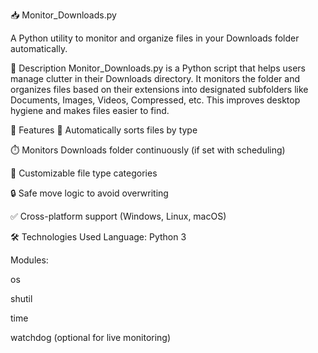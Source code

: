📥 Monitor_Downloads.py

A Python utility to monitor and organize files in your Downloads folder automatically.

📄 Description
Monitor_Downloads.py is a Python script that helps users manage clutter in their Downloads directory. It monitors the folder and organizes files based on their extensions into designated subfolders like Documents, Images, Videos, Compressed, etc. This improves desktop hygiene and makes files easier to find.

🚀 Features
📁 Automatically sorts files by type

⏱️ Monitors Downloads folder continuously (if set with scheduling)

🧠 Customizable file type categories

🔒 Safe move logic to avoid overwriting

✅ Cross-platform support (Windows, Linux, macOS)

🛠️ Technologies Used
Language: Python 3

Modules:

os

shutil

time

watchdog (optional for live monitoring)

